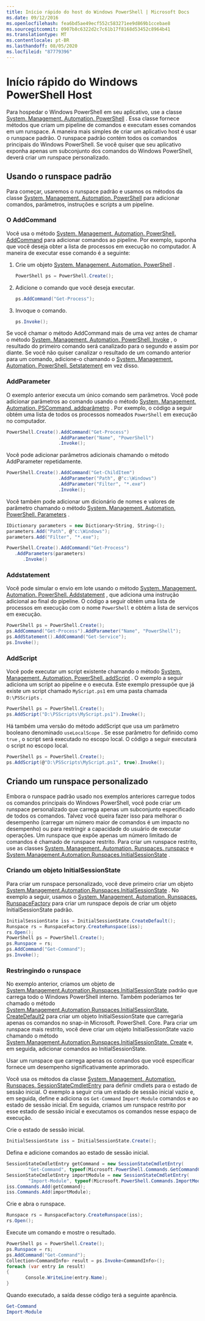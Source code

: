 ```yaml
---
title: Início rápido do host do Windows PowerShell | Microsoft Docs
ms.date: 09/12/2016
ms.openlocfilehash: fea6bd5ae49ecf552c583271ee9d869b1ccebae8
ms.sourcegitcommit: 0907b8c6322d2c7c61b17f8168d53452c8964b41
ms.translationtype: MT
ms.contentlocale: pt-BR
ms.lasthandoff: 08/05/2020
ms.locfileid: "87779396"
---
```

# <a name="windows-powershell-host-quickstart"></a>Início rápido do Windows PowerShell Host

Para hospedar o Windows PowerShell em seu aplicativo, use a classe [System. Management. Automation. PowerShell](/dotnet/api/System.Management.Automation.PowerShell) .
Essa classe fornece métodos que criam um pipeline de comandos e executam esses comandos em um runspace.
A maneira mais simples de criar um aplicativo host é usar o runspace padrão.
O runspace padrão contém todos os comandos principais do Windows PowerShell.
Se você quiser que seu aplicativo exponha apenas um subconjunto dos comandos do Windows PowerShell, deverá criar um runspace personalizado.

## <a name="using-the-default-runspace"></a>Usando o runspace padrão

Para começar, usaremos o runspace padrão e usamos os métodos da classe [System. Management. Automation. PowerShell](/dotnet/api/System.Management.Automation.PowerShell) para adicionar comandos, parâmetros, instruções e scripts a um pipeline.

### <a name="addcommand"></a>O AddCommand

Você usa o método [System. Management. Automation. PowerShell. AddCommand](/dotnet/api/System.Management.Automation.PowerShell.AddCommand) para adicionar comandos ao pipeline.
Por exemplo, suponha que você deseja obter a lista de processos em execução no computador.
A maneira de executar esse comando é a seguinte:

1. Crie um objeto [System. Management. Automation. PowerShell](/dotnet/api/System.Management.Automation.PowerShell) .

   ```csharp
   PowerShell ps = PowerShell.Create();
   ```

2. Adicione o comando que você deseja executar.

   ```csharp
   ps.AddCommand("Get-Process");
   ```

3. Invoque o comando.

   ```csharp
   ps.Invoke();
   ```

Se você chamar o método AddCommand mais de uma vez antes de chamar o método [System. Management. Automation. PowerShell. Invoke](/dotnet/api/System.Management.Automation.PowerShell.Invoke) , o resultado do primeiro comando será canalizado para o segundo e assim por diante.
Se você não quiser canalizar o resultado de um comando anterior para um comando, adicione-o chamando o [System. Management. Automation. PowerShell. Setstatement](/dotnet/api/System.Management.Automation.PowerShell.AddStatement) em vez disso.

### <a name="addparameter"></a>AddParameter

O exemplo anterior executa um único comando sem parâmetros.
Você pode adicionar parâmetros ao comando usando o método [System. Management. Automation. PSCommand. addparâmetro](/dotnet/api/System.Management.Automation.PSCommand.AddParameter) .
Por exemplo, o código a seguir obtém uma lista de todos os processos nomeados `PowerShell` em execução no computador.

```csharp
PowerShell.Create().AddCommand("Get-Process")
                   .AddParameter("Name", "PowerShell")
                   .Invoke();
```

Você pode adicionar parâmetros adicionais chamando o método AddParameter repetidamente.

```csharp                   
PowerShell.Create().AddCommand("Get-ChildItem")
                   .AddParameter("Path", @"c:\Windows")
                   .AddParameter("Filter", "*.exe")
                   .Invoke();
```

Você também pode adicionar um dicionário de nomes e valores de parâmetro chamando o método [System. Management. Automation. PowerShell. Parameters](/dotnet/api/System.Management.Automation.PowerShell.AddParameters) .

```csharp
IDictionary parameters = new Dictionary<String, String>();
parameters.Add("Path", @"c:\Windows");
parameters.Add("Filter", "*.exe");

PowerShell.Create().AddCommand("Get-Process")
   .AddParameters(parameters)
      .Invoke()

```

### <a name="addstatement"></a>Addstatement

Você pode simular o envio em lote usando o método [System. Management. Automation. PowerShell. Addstatement](/dotnet/api/System.Management.Automation.PowerShell.AddStatement) , que adiciona uma instrução adicional ao final do pipeline.
O código a seguir obtém uma lista de processos em execução com o nome `PowerShell` e obtém a lista de serviços em execução.

```csharp
PowerShell ps = PowerShell.Create();
ps.AddCommand("Get-Process").AddParameter("Name", "PowerShell");
ps.AddStatement().AddCommand("Get-Service");
ps.Invoke();
```

### <a name="addscript"></a>AddScript

Você pode executar um script existente chamando o método [System. Management. Automation. PowerShell. addScript](/dotnet/api/System.Management.Automation.PowerShell.AddScript) .
O exemplo a seguir adiciona um script ao pipeline e o executa.
Este exemplo pressupõe que já existe um script chamado `MyScript.ps1` em uma pasta chamada `D:\PSScripts` .

```csharp
PowerShell ps = PowerShell.Create();
ps.AddScript("D:\PSScripts\MyScript.ps1").Invoke();
```

Há também uma versão do método addScript que usa um parâmetro booleano denominado `useLocalScope` .
Se esse parâmetro for definido como `true` , o script será executado no escopo local.
O código a seguir executará o script no escopo local.

```csharp
PowerShell ps = PowerShell.Create();
ps.AddScript(@"D:\PSScripts\MyScript.ps1", true).Invoke();
```

## <a name="creating-a-custom-runspace"></a>Criando um runspace personalizado

Embora o runspace padrão usado nos exemplos anteriores carregue todos os comandos principais do Windows PowerShell, você pode criar um runspace personalizado que carrega apenas um subconjunto especificado de todos os comandos.
Talvez você queira fazer isso para melhorar o desempenho (carregar um número maior de comandos é um impacto no desempenho) ou para restringir a capacidade do usuário de executar operações.
Um runspace que expõe apenas um número limitado de comandos é chamado de runspace restrito.
Para criar um runspace restrito, use as classes [System. Management. Automation. Runspaces. runspace](/dotnet/api/System.Management.Automation.Runspaces.Runspace) e [System.Management.Automation.Runspaces.InitialSessionState](/dotnet/api/System.Management.Automation.Runspaces.InitialSessionState) .

### <a name="creating-an-initialsessionstate-object"></a>Criando um objeto InitialSessionState

Para criar um runspace personalizado, você deve primeiro criar um objeto [System.Management.Automation.Runspaces.InitialSessionState](/dotnet/api/System.Management.Automation.Runspaces.InitialSessionState) .
No exemplo a seguir, usamos o [System. Management. Automation. Runspaces. RunspaceFactory](/dotnet/api/System.Management.Automation.Runspaces.RunspaceFactory) para criar um runspace depois de criar um objeto InitialSessionState padrão.

```csharp
InitialSessionState iss = InitialSessionState.CreateDefault();
Runspace rs = RunspaceFactory.CreateRunspace(iss);
rs.Open();
PowerShell ps = PowerShell.Create();
ps.Runspace = rs;
ps.AddCommand("Get-Command");
ps.Invoke();
```

### <a name="constraining-the-runspace"></a>Restringindo o runspace

No exemplo anterior, criamos um objeto de [System.Management.Automation.Runspaces.InitialSessionState](/dotnet/api/System.Management.Automation.Runspaces.InitialSessionState) padrão que carrega todo o Windows PowerShell interno.
Também poderíamos ter chamado o método [System.Management.Automation.Runspaces.InitialSessionState. CreateDefault2](/dotnet/api/System.Management.Automation.Runspaces.InitialSessionState.CreateDefault2) para criar um objeto InitialSessionState que carregaria apenas os comandos no snap-in Microsoft. PowerShell. Core.
Para criar um runspace mais restrito, você deve criar um objeto InitialSessionState vazio chamando o método [System.Management.Automation.Runspaces.InitialSessionState. Create](/dotnet/api/System.Management.Automation.Runspaces.InitialSessionState.Create) e, em seguida, adicionar comandos ao InitialSessionState.

Usar um runspace que carrega apenas os comandos que você especificar fornece um desempenho significativamente aprimorado.

Você usa os métodos da classe [System. Management. Automation. Runspaces. SessionStateCmdletEntry](/dotnet/api/System.Management.Automation.Runspaces.SessionStateCmdletEntry) para definir cmdlets para o estado de sessão inicial.
O exemplo a seguir cria um estado de sessão inicial vazio e, em seguida, define e adiciona os `Get-Command` `Import-Module` comandos e ao estado de sessão inicial.
Em seguida, criamos um runspace restrito por esse estado de sessão inicial e executamos os comandos nesse espaço de execução.

Crie o estado de sessão inicial.

```csharp
InitialSessionState iss = InitialSessionState.Create();
```

Defina e adicione comandos ao estado de sessão inicial.

```csharp
SessionStateCmdletEntry getCommand = new SessionStateCmdletEntry(
        "Get-Command", typeof(Microsoft.PowerShell.Commands.GetCommandCommand), "");
SessionStateCmdletEntry importModule = new SessionStateCmdletEntry(
        "Import-Module", typeof(Microsoft.PowerShell.Commands.ImportModuleCommand), "");
iss.Commands.Add(getCommand);
iss.Commands.Add(importModule);
```

Crie e abra o runspace.

```csharp
Runspace rs = RunspaceFactory.CreateRunspace(iss);
rs.Open();
```

Execute um comando e mostre o resultado.

```csharp
PowerShell ps = PowerShell.Create();
ps.Runspace = rs;
ps.AddCommand("Get-Command");
Collection<CommandInfo> result = ps.Invoke<CommandInfo>();
foreach (var entry in result)
{
       Console.WriteLine(entry.Name);
}
```

Quando executado, a saída desse código terá a seguinte aparência.

```powershell
Get-Command
Import-Module
```
